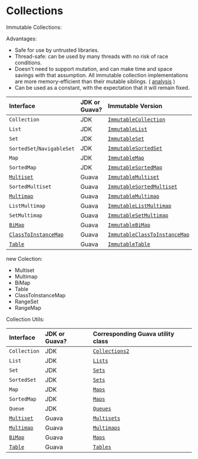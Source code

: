 # Collections

Immutable Collections:

Advantages:

* Safe for use by untrusted libraries.
* Thread-safe: can be used by many threads with no risk of race conditions.
* Doesn't need to support mutation, and can make time and space savings with that assumption. All immutable collection implementations are more memory-efficient than their mutable siblings. \( [analysis](https://github.com/DimitrisAndreou/memory-measurer/blob/master/ElementCostInDataStructures.txt) \)
* Can be used as a constant, with the expectation that it will remain fixed.

| Interface | JDK or Guava? | Immutable Version |
| :--- | :--- | :--- |
| `Collection` | JDK | [`ImmutableCollection`](http://google.github.io/guava/releases/snapshot/api/docs/com/google/common/collect/ImmutableCollection.html) |
| `List` | JDK | [`ImmutableList`](http://google.github.io/guava/releases/snapshot/api/docs/com/google/common/collect/ImmutableList.html) |
| `Set` | JDK | [`ImmutableSet`](http://google.github.io/guava/releases/snapshot/api/docs/com/google/common/collect/ImmutableSet.html) |
| `SortedSet`/`NavigableSet` | JDK | [`ImmutableSortedSet`](http://google.github.io/guava/releases/snapshot/api/docs/com/google/common/collect/ImmutableSortedSet.html) |
| `Map` | JDK | [`ImmutableMap`](http://google.github.io/guava/releases/snapshot/api/docs/com/google/common/collect/ImmutableMap.html) |
| `SortedMap` | JDK | [`ImmutableSortedMap`](http://google.github.io/guava/releases/snapshot/api/docs/com/google/common/collect/ImmutableSortedMap.html) |
| [`Multiset`](https://github.com/google/guava/wiki/NewCollectionTypesExplained#Multiset) | Guava | [`ImmutableMultiset`](http://google.github.io/guava/releases/snapshot/api/docs/com/google/common/collect/ImmutableMultiset.html) |
| `SortedMultiset` | Guava | [`ImmutableSortedMultiset`](http://google.github.io/guava/releases/12.0/api/docs/com/google/common/collect/ImmutableSortedMultiset.html) |
| [`Multimap`](https://github.com/google/guava/wiki/NewCollectionTypesExplained#Multimap) | Guava | [`ImmutableMultimap`](http://google.github.io/guava/releases/snapshot/api/docs/com/google/common/collect/ImmutableMultimap.html) |
| `ListMultimap` | Guava | [`ImmutableListMultimap`](http://google.github.io/guava/releases/snapshot/api/docs/com/google/common/collect/ImmutableListMultimap.html) |
| `SetMultimap` | Guava | [`ImmutableSetMultimap`](http://google.github.io/guava/releases/snapshot/api/docs/com/google/common/collect/ImmutableSetMultimap.html) |
| [`BiMap`](https://github.com/google/guava/wiki/NewCollectionTypesExplained#BiMap) | Guava | [`ImmutableBiMap`](http://google.github.io/guava/releases/snapshot/api/docs/com/google/common/collect/ImmutableBiMap.html) |
| [`ClassToInstanceMap`](https://github.com/google/guava/wiki/NewCollectionTypesExplained#ClassToInstanceMap) | Guava | [`ImmutableClassToInstanceMap`](http://google.github.io/guava/releases/snapshot/api/docs/com/google/common/collect/ImmutableClassToInstanceMap.html) |
| [`Table`](https://github.com/google/guava/wiki/NewCollectionTypesExplained#Table) | Guava | [`ImmutableTable`](http://google.github.io/guava/releases/snapshot/api/docs/com/google/common/collect/ImmutableTable.html) |

new Colection:

* Multiset
* Multimap
* BiMap
* Table
* ClassToInstanceMap
* RangeSet
* RangeMap

Collection Utils:

| Interface | JDK or Guava? | Corresponding Guava utility class |
| :--- | :--- | :--- |
| `Collection` | JDK | [`Collections2`](http://google.github.io/guava/releases/snapshot/api/docs/com/google/common/collect/Collections2.html) |
| `List` | JDK | [`Lists`](http://google.github.io/guava/releases/snapshot/api/docs/com/google/common/collect/Lists.html) |
| `Set` | JDK | [`Sets`](http://google.github.io/guava/releases/snapshot/api/docs/com/google/common/collect/Sets.html) |
| `SortedSet` | JDK | [`Sets`](http://google.github.io/guava/releases/snapshot/api/docs/com/google/common/collect/Sets.html) |
| `Map` | JDK | [`Maps`](http://google.github.io/guava/releases/snapshot/api/docs/com/google/common/collect/Maps.html) |
| `SortedMap` | JDK | [`Maps`](http://google.github.io/guava/releases/snapshot/api/docs/com/google/common/collect/Maps.html) |
| `Queue` | JDK | [`Queues`](http://google.github.io/guava/releases/snapshot/api/docs/com/google/common/collect/Queues.html) |
| [`Multiset`](https://github.com/google/guava/wiki/NewCollectionTypesExplained#Multiset) | Guava | [`Multisets`](http://google.github.io/guava/releases/snapshot/api/docs/com/google/common/collect/Multisets.html) |
| [`Multimap`](https://github.com/google/guava/wiki/NewCollectionTypesExplained#Multimap) | Guava | [`Multimaps`](http://google.github.io/guava/releases/snapshot/api/docs/com/google/common/collect/Multimaps.html) |
| [`BiMap`](https://github.com/google/guava/wiki/NewCollectionTypesExplained#BiMap) | Guava | [`Maps`](http://google.github.io/guava/releases/snapshot/api/docs/com/google/common/collect/Maps.html) |
| [`Table`](https://github.com/google/guava/wiki/NewCollectionTypesExplained#Table) | Guava | [`Tables`](http://google.github.io/guava/releases/snapshot/api/docs/com/google/common/collect/Tables.html) |


